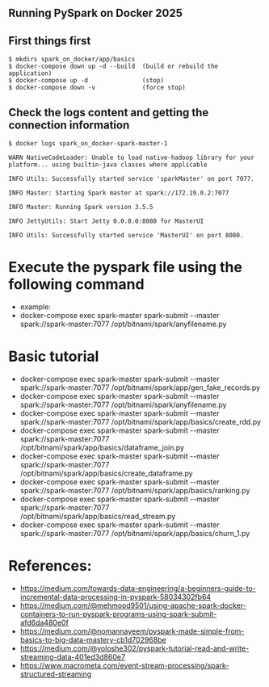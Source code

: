 ## Running PySpark on Docker 2025


## First things first
    $ mkdirs spark_on_docker/app/basics
    $ docker-compose down up -d --build  (build or rebuild the application)
    $ docker-compose up -d               (stop)
    $ docker-compose down -v             (force stop)


## Check the logs content and getting the connection information
    $ docker logs spark_on_docker-spark-master-1

`WARN NativeCodeLoader: Unable to load native-hadoop library for your platform... using builtin-java classes where applicable`

`INFO Utils: Successfully started service 'sparkMaster' on port 7077.`

`INFO Master: Starting Spark master at spark://172.19.0.2:7077`

`INFO Master: Running Spark version 3.5.5`

`INFO JettyUtils: Start Jetty 0.0.0.0:8080 for MasterUI`

`INFO Utils: Successfully started service 'MasterUI' on port 8080.`


# Execute the pyspark file using the following command
- example:
- docker-compose exec spark-master spark-submit --master spark://spark-master:7077 /opt/bitnami/spark/anyfilename.py


# Basic tutorial
- docker-compose exec spark-master spark-submit --master spark://spark-master:7077 /opt/bitnami/spark/app/gen_fake_records.py
- docker-compose exec spark-master spark-submit --master spark://spark-master:7077 /opt/bitnami/spark/anyfilename.py
- docker-compose exec spark-master spark-submit --master spark://spark-master:7077 /opt/bitnami/spark/app/basics/create_rdd.py
- docker-compose exec spark-master spark-submit --master spark://spark-master:7077 /opt/bitnami/spark/app/basics/dataframe_join.py
- docker-compose exec spark-master spark-submit --master spark://spark-master:7077 /opt/bitnami/spark/app/basics/create_dataframe.py
- docker-compose exec spark-master spark-submit --master spark://spark-master:7077 /opt/bitnami/spark/app/basics/ranking.py
- docker-compose exec spark-master spark-submit --master spark://spark-master:7077 /opt/bitnami/spark/app/basics/read_stream.py
- docker-compose exec spark-master spark-submit --master spark://spark-master:7077 /opt/bitnami/spark/app/basics/churn_1.py

# References:
- https://medium.com/towards-data-engineering/a-beginners-guide-to-incremental-data-processing-in-pyspark-58034302fb64
- https://medium.com/@mehmood9501/using-apache-spark-docker-containers-to-run-pyspark-programs-using-spark-submit-afd6da480e0f
- https://medium.com/@nomannayeem/pyspark-made-simple-from-basics-to-big-data-mastery-cb1d702968be
- https://medium.com/@yoloshe302/pyspark-tutorial-read-and-write-streaming-data-401ed3d860e7
- https://www.macrometa.com/event-stream-processing/spark-structured-streaming